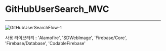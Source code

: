 # GitHubUserSearch_MVC
---



![GitHubUserSearchFlow-1](/GitHubUserSearch_MVC/GitHubUserSearchFlow-1.png)

사용 라이브러리 :  'Alamofire', 'SDWebImage', 'Firebase/Core', 'Firebase/Database', 'CodableFirebase'
